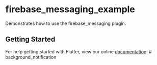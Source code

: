 # firebase_messaging_example

Demonstrates how to use the firebase_messaging plugin.

## Getting Started

For help getting started with Flutter, view our online
[documentation](http://flutter.io/).
#   b a c k g r o u n d _ n o t i f i c a t i o n  
 